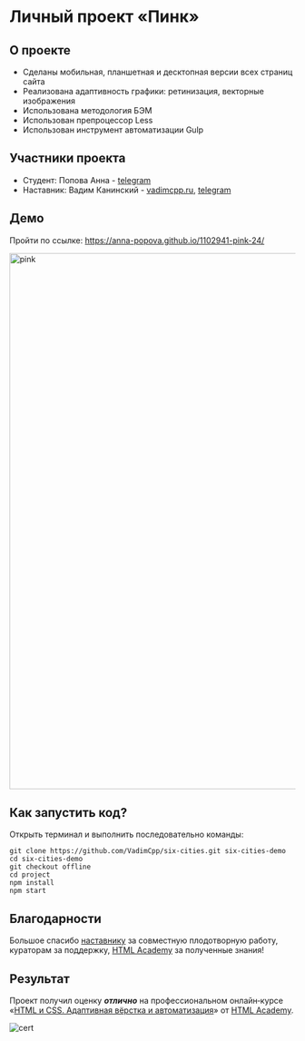 # Личный проект «Пинк» 


## О проекте

* Сделаны мобильная, планшетная и десктопная версии всех страниц сайта
* Реализована адаптивность графики: ретинизация, векторные изображения
* Использована методология БЭМ
* Использован препроцессор Less
* Использован инструмент автоматизации Gulp


## Участники проекта

* Студент: Попова Анна - [telegram](https://t.me/naprimer_anika)
* Наставник: Вадим Канинский - [vadimcpp.ru](https://vadimcpp.ru/), [telegram](https://t.me/vadimcpp)


## Демо

Пройти по ссылке: https://anna-popova.github.io/1102941-pink-24/

<img width="945" alt="pink" src="https://user-images.githubusercontent.com/61383401/153154098-5dd2a338-e003-4ce2-9a77-98abf9957b51.png">


## Как запустить код?

Открыть терминал и выполнить последовательно команды:

<!-- TODO! Отредактировать команды -->
```
git clone https://github.com/VadimCpp/six-cities.git six-cities-demo
cd six-cities-demo
git checkout offline
cd project
npm install
npm start
```

## Благодарности

Большое спасибо [наставнику](https://vadimcpp.ru/) за совместную плодотворную работу, кураторам за поддержку, [HTML Academy](https://htmlacademy.ru) за полученные знания!


## Результат

Проект получил оценку ***отлично*** на профессиональном онлайн‑курсе «[HTML и CSS. Адаптивная вёрстка и автоматизация](https://htmlacademy.ru/intensive/adaptive)» от [HTML Academy](https://htmlacademy.ru).

![cert](https://user-images.githubusercontent.com/61383401/153157361-08c2937c-2908-4b8e-ae77-fe5aec3eafa0.JPG)

